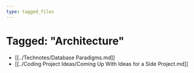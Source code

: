 ```yaml
---
type: tagged_files
---
```

# Tagged: "Architecture"

- [[../Technotes/Database Paradigms.md]]
- [[../Coding Project Ideas/Coming Up With Ideas for a Side Project.md]]

